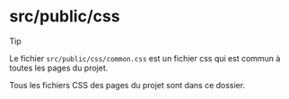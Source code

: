 # src/public/css

> [!TIP]
> Le fichier `src/public/css/common.css` est un fichier css qui est commun à toutes les pages du projet.

Tous les fichiers CSS des pages du projet sont dans ce dossier.
